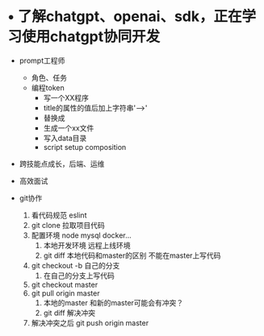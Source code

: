 # •	了解chatgpt、openai、sdk，正在学习使用chatgpt协同开发

- prompt工程师
    - 角色、任务
    - 编程token
        - 写一个XX程序
        - title的属性的值后加上字符串'-->'
        - 替换成
        - 生成一个xx文件
        - 写入data目录
        - script setup composition
- 跨技能点成长，后端、运维
- 高效面试

- git协作
    1. 看代码规范 eslint
    2. git clone  拉取项目代码
    3. 配置环境 node mysql docker...  
          1. 本地开发环境 远程上线环境
          2. git diff  本地代码和master的区别  不能在master上写代码
    4. git checkout -b  自己的分支
          1. 在自己的分支上写代码
    5. git checkout master
    6. git pull origin master
          1. 本地的master 和新的master可能会有冲突？ 
          2. git diff  解决冲突
    7. 解决冲突之后  git push origin master